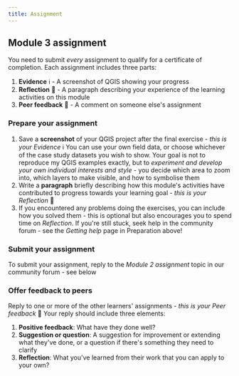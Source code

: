 ```yaml
---
title: Assignment 
---
```


## Module 3 assignment

You need to submit *every* assignment to qualify for a certificate of completion.  Each assignment includes three parts:
1. **Evidence** :information_source: - A screenshot of QGIS showing your progress
2. **Reflection** :thought_balloon: - A paragraph describing your experience of the learning activities on this module
3. **Peer feedback** :speech_balloon: - A comment on someone else's assignment

### Prepare your assignment

1. Save a **screenshot** of your QGIS project after the final exercise - *this is your Evidence* :information_source:  You can use your own field data, or choose whichever of the case study datasets you wish to show.  Your goal is not to reproduce my QGIS examples exactly, but to *experiment and develop your own individual interests and style* - you decide which area to zoom into, which layers to make visible, and how to symbolise them
2. Write a **paragraph** briefly describing how this module's activities have contributed to progress towards your learning goal - *this is your Reflection* :thought_balloon:
3. If you encountered any problems doing the exercises, you can include how you solved them - this is optional but also encourages you to spend time on *Reflection*.  If you're still stuck, seek help in the community forum - see the *Getting help* page in Preparation above!

### Submit your assignment
To submit your assignment, reply to the *Module 2 assignment* topic in our community forum - see below

### Offer feedback to peers
Reply to one or more of the other learners' assignments - *this is your Peer feedback* :speech_balloon:  Your reply should include three elements:
1. **Positive feedback**: What have they done well?
2. **Suggestion or question**: A suggestion for improvement or extending what they've done, or a question if there's something they need to clarify
3. **Reflection**: What you've learned from their work that you can apply to your own?

<div id='discourse-comments'></div>

<script type="text/javascript">
  window.DiscourseEmbed = { discourseUrl: 'https://community.verdantlearn.org/', topicId: 722 };

  (function() {
    var d = document.createElement('script'); d.type = 'text/javascript'; d.async = true;
    d.src = window.DiscourseEmbed.discourseUrl + 'javascripts/embed.js';
    (document.getElementsByTagName('head')[0] || document.getElementsByTagName('body')[0]).appendChild(d);
  })();
</script>

